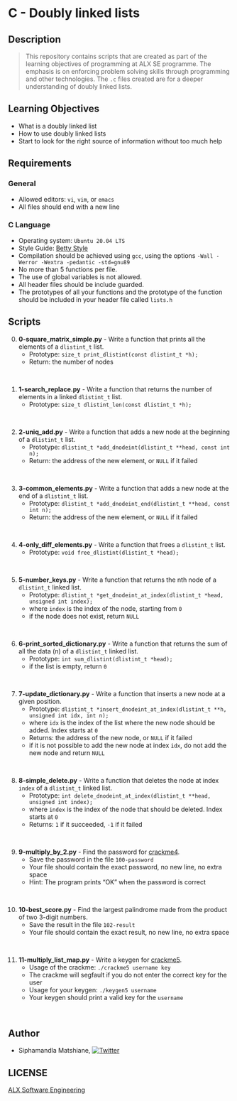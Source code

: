 # C - Doubly linked lists

## Description
> This repository contains scripts that are created as part of the learning objectives of programming at ALX SE programme. The emphasis is on enforcing problem solving skills through programming and other technologies. The `.c` files created are for a deeper understanding of doubly linked lists.

## Learning Objectives
* What is a doubly linked list
* How to use doubly linked lists
* Start to look for the right source of information without too much help

## Requirements

### General
- Allowed editors: `vi`, `vim`, or `emacs`
- All files should end with a new line

### C Language
- Operating system: `Ubuntu 20.04 LTS`
- Style Guide: [Betty Style](https://github.com/alx-tools/Betty/tree/master)
- Compilation should be achieved using `gcc`, using the options `-Wall -Werror -Wextra -pedantic -std=gnu89`
- No more than 5 functions per file.
- The use of global variables is not allowed.
- All header files should be include guarded.
- The prototypes of all your functions and the prototype of the function should be included in your header file called `lists.h`

## Scripts
0. **0-square_matrix_simple.py** - Write a function that prints all the elements of a `dlistint_t` list.
    * Prototype: `size_t print_dlistint(const dlistint_t *h);`
    * Return: the number of nodes
<br>

1. **1-search_replace.py** - Write a function that returns the number of elements in a linked `dlistint_t` list.
    * Prototype: `size_t dlistint_len(const dlistint_t *h);`
<br>


2. **2-uniq_add.py** - Write a function that adds a new node at the beginning of a `dlistint_t` list.
    * Prototype: `dlistint_t *add_dnodeint(dlistint_t **head, const int n);`
    * Return: the address of the new element, or `NULL` if it failed
<br>

3. **3-common_elements.py** - Write a function that adds a new node at the end of a `dlistint_t` list.
    * Prototype: `dlistint_t *add_dnodeint_end(dlistint_t **head, const int n);`
    * Return: the address of the new element, or `NULL` if it failed
<br>

4. **4-only_diff_elements.py** - Write a function that frees a `dlistint_t` list.
    * Prototype: `void free_dlistint(dlistint_t *head);`
<br>

5. **5-number_keys.py** - Write a function that returns the nth node of a `dlistint_t` linked list.
    * Prototype: `dlistint_t *get_dnodeint_at_index(dlistint_t *head, unsigned int index);`
    * where `index` is the index of the node, starting from `0`
    * if the node does not exist, return `NULL`
<br>

6. **6-print_sorted_dictionary.py** - Write a function that returns the sum of all the data (n) of a `dlistint_t` linked list.
    * Prototype: `int sum_dlistint(dlistint_t *head);`
    * if the list is empty, return `0`
<br>

7. **7-update_dictionary.py** - Write a function that inserts a new node at a given position.
    * Prototype: `dlistint_t *insert_dnodeint_at_index(dlistint_t **h, unsigned int idx, int n);`
    * where `idx` is the index of the list where the new node should be added. Index starts at `0`
    * Returns: the address of the new node, or `NULL` if it failed
    * if it is not possible to add the new node at index `idx`, do not add the new node and return `NULL`
<br>

8. **8-simple_delete.py** - Write a function that deletes the node at index `index` of a `dlistint_t` linked list.
    * Prototype: `int delete_dnodeint_at_index(dlistint_t **head, unsigned int index);`
    * where `index` is the index of the node that should be deleted. Index starts at `0`
    * Returns: `1` if it succeeded, `-1` if it failed
<br>

9. **9-multiply_by_2.py** - Find the password for [crackme4](https://github.com/alx-tools/0x17.c).
    * Save the password in the file `100-password`
    * Your file should contain the exact password, no new line, no extra space
    * Hint: The program prints “OK” when the password is correct
<br>

10. **10-best_score.py** - Find the largest palindrome made from the product of two 3-digit numbers.
    * Save the result in the file `102-result`
    * Your file should contain the exact result, no new line, no extra space
<br>

11. **11-multiply_list_map.py** - Write a keygen for [crackme5](https://github.com/alx-tools/0x17.c).
    * Usage of the crackme: `./crackme5 username key`
    * The crackme will segfault if you do not enter the correct key for the user
    * Usage for your keygen: `./keygen5 username`
    * Your keygen should print a valid key for the `username`
<br>

## Author
* Siphamandla Matshiane, [![Twitter](http://i.imgur.com/wWzX9uB.png)](https://twitter.com/sbumatshiane916)

## LICENSE
[ALX Software Engineering](https://www.alxafrica.com/software-engineering/)
